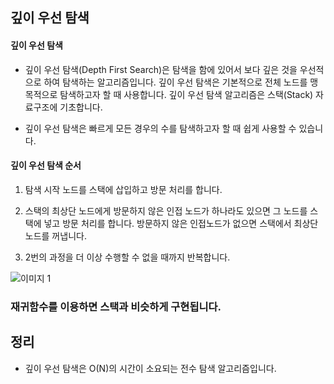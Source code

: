 
## 깊이 우선 탐색

#### 깊이 우선 탐색

+ 깊이 우선 탐색(Depth First Search)은 탐색을 함에 있어서 보다 깊은 것을 우선적으로 하여 탐색하는 알고리즘입니다. 깊이 우선 탐색은
기본적으로 전체 노드를 맹목적으로 탐색하고자 할 때 사용합니다. 깊이 우선 탐색 알고리즘은 스택(Stack) 자료구조에 기초합니다.

+ 깊이 우선 탐색은 빠르게 모든 경우의 수를 탐색하고자 할 때 쉽게 사용할 수 있습니다.

#### 깊이 우선 탐색 순서

1. 탐색 시작 노드를 스택에 삽입하고 방문 처리를 합니다.

2. 스택의 최상단 노드에게 방문하지 않은 인접 노드가 하나라도 있으면 그 노드를 스택에 넣고 방문 처리를 합니다. 방문하지 않은 인접노드가
없으면 스택에서 최상단 노드를 꺼냅니다.

3. 2번의 과정을 더 이상 수행할 수 없을 때까지 반복합니다.

![이미지 1](https://user-images.githubusercontent.com/49984996/91857032-4a157a00-eca2-11ea-9e58-5a26e941f270.jpg)

### 재귀함수를 이용하면 스택과 비슷하게 구현됩니다.

## 정리
+ 깊이 우선 탐색은 O(N)의 시간이 소요되는 전수 탐색 알고리즘입니다.
